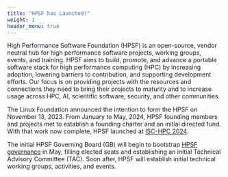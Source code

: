 ```yaml
---
title: "HPSF has Launched!"
weight: 1
header_menu: true
---
```


High Performance Software Foundation (HPSF) is an open-source, vendor neutral hub for
high performance software projects, working groups, events, and training. HPSF aims to
build, promote, and advance a portable software stack for high performance computing
(HPC) by increasing adoption, lowering barriers to contribution, and supporting
development efforts. Our focus is on providing projects with the resources and
connections they need to bring their projects to maturity and to increase usage across
HPC, AI, scientific software, security, and other communities.

The Linux Foundation announced the intention to form the HPSF on November 13, 2023. From
January to May, 2024, HPSF founding members and projects met to establish a founding
charter and an initial directed fund. With that work now complete, HPSF launched at
[ISC-HPC 2024](https://app.swapcard.com/event/isc-high-performance-2024/planning/UGxhbm5pbmdfMTgyNjc4NA==).

The initial HPSF Governing Board (GB) will begin to bootstrap
[HPSF governance](http://github.com/hpsfoundation/foundation) in May, filling elected
seats and establishing an initial Technical Advisory Committee (TAC). Soon after, HPSF
will establish initial technical working groups, activities, and events.

